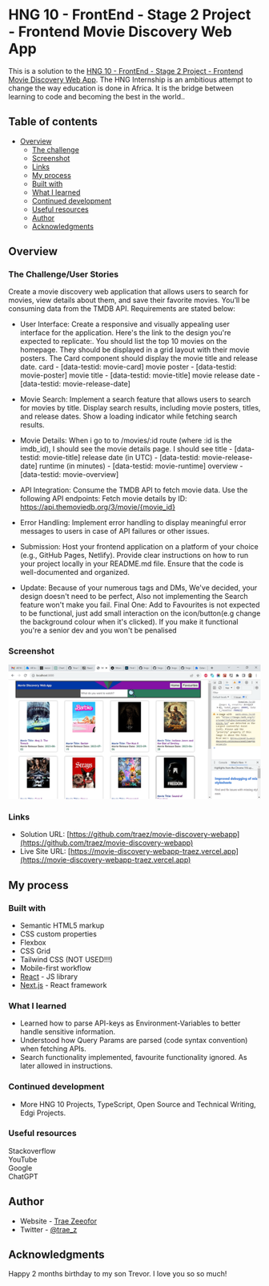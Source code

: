 # HNG 10 - FrontEnd - Stage 2 Project - Frontend Movie Discovery Web App

This is a solution to the [HNG 10 - FrontEnd - Stage 2 Project - Frontend Movie Discovery Web App](https://hngx.zuriboard.com/). The HNG Internship is an ambitious attempt to change the way education is done in Africa. It is the bridge between learning to code and becoming the best in the world..

## Table of contents

- [Overview](#overview)
  - [The challenge](#the-challenge)
  - [Screenshot](#screenshot)
  - [Links](#links)
  - [My process](#my-process)
  - [Built with](#built-with)
  - [What I learned](#what-i-learned)
  - [Continued development](#continued-development)
  - [Useful resources](#useful-resources)
  - [Author](#author)
  - [Acknowledgments](#acknowledgments)

## Overview

### The Challenge/User Stories

Create a movie discovery web application that allows users to search for movies, view details about them, and save their favorite movies. You’ll be consuming data from the TMDB API. Requirements are stated below:

- User Interface:
  Create a responsive and visually appealing user interface for the application. Here's the link to the design you're expected to replicate:.
  You should list the top 10 movies on the homepage.
  They should be displayed in a grid layout with their movie posters.
  The Card component should display the movie title and release date.
  card - [data-testid: movie-card]
  movie poster - [data-testid: movie-poster]
  movie title - [data-testid: movie-title]
  movie release date - [data-testid: movie-release-date]

- Movie Search:
  Implement a search feature that allows users to search for movies by title.
  Display search results, including movie posters, titles, and release dates.
  Show a loading indicator while fetching search results.

- Movie Details:
  When i go to to /movies/:id route (where :id is the imdb_id), I should see the movie details page.
  I should see
  title - [data-testid: movie-title]
  release date (in UTC) - [data-testid: movie-release-date]
  runtime (in minutes) - [data-testid: movie-runtime]
  overview - [data-testid: movie-overview]

- API Integration:
  Consume the TMDB API to fetch movie data.
  Use the following API endpoints:
  Fetch movie details by ID: https://api.themoviedb.org/3/movie/{movie_id}

- Error Handling:
  Implement error handling to display meaningful error messages to users in case of API failures or other issues.

- Submission:
  Host your frontend application on a platform of your choice (e.g., GitHub Pages, Netlify).
  Provide clear instructions on how to run your project locally in your README.md file.
  Ensure that the code is well-documented and organized.

- Update:
  Because of your numerous tags and DMs, We've decided, your design doesn't need to be perfect, Also not implementing the Search feature won't make you fail.
  Final One: Add to Favourites is not expected to be functional, just add small interaction on the icon/button(e.g change the background colour when it's clicked). If you make it functional you're a senior dev and you won't be penalised

### Screenshot

![](/public/images/screenshot-desktop.png)

### Links

- Solution URL: [https://github.com/traez/movie-discovery-webapp](https://github.com/traez/movie-discovery-webapp)
- Live Site URL: [https://movie-discovery-webapp-traez.vercel.app](https://movie-discovery-webapp-traez.vercel.app)

## My process

### Built with

- Semantic HTML5 markup
- CSS custom properties
- Flexbox
- CSS Grid 
- Tailwind CSS (NOT USED!!!)
- Mobile-first workflow
- [React](https://reactjs.org/) - JS library 
- [Next.js](https://nextjs.org/) - React framework

### What I learned

- Learned how to parse API-keys as Environment-Variables to better handle sensitive information. 
- Understood how Query Params are parsed (code syntax convention) when fetching APIs.
- Search functionality implemented, favourite functionality ignored. As later allowed in instructions.

### Continued development

- More HNG 10 Projects, TypeScript, Open Source and Technical Writing, Edgi Projects.

### Useful resources

Stackoverflow  
YouTube  
Google  
ChatGPT

## Author

- Website - [Trae Zeeofor](https://github.com/traez)
- Twitter - [@trae_z](https://twitter.com/trae_z)

## Acknowledgments

Happy 2 months birthday to my son Trevor. I love you so so much!
